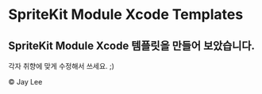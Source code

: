 # SpriteKit Module Xcode Templates

## SpriteKit Module Xcode 템플릿을 만들어 보았습니다.


각자 취향에 맞게 수정해서 쓰세요. ;)

&copy; Jay Lee
